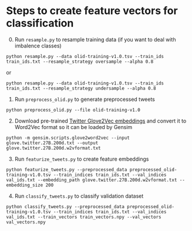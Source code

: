 # Steps to create feature vectors for classification
0. Run `resample.py` to resample training data (if you want to deal with imbalence classes)
```
python resample.py --data olid-training-v1.0.tsv --train_ids train_ids.txt --resample_strategy oversample --alpha 0.8
```
or 
```
python resample.py --data olid-training-v1.0.tsv --train_ids train_ids.txt --resample_strategy undersample --alpha 0.8
```

1. Run `preprocess_olid.py` to generate preprocessed tweets

```
python preprocess_olid.py --file olid-training-v1.0
```

2. Download pre-trained [Twitter Glove2Vec embeddings](https://nlp.stanford.edu/projects/glove/) and convert it to Word2Vec format so it can be loaded by Gensim

```
python -m gensim.scripts.glove2word2vec --input  glove.twitter.27B.200d.txt --output glove.twitter.27B.200d.w2vformat.txt
```

3. Run `featurize_tweets.py` to create feature embeddings

```
python featurize_tweets.py --preprocessed_data preprocessed_olid-training-v1.0.tsv --train_indices train_ids.txt --val_indices val_ids.txt --embedding_path glove.twitter.27B.200d.w2vformat.txt --embedding_size 200
```

4. Run `classify_tweets.py` to classify validation dataset
```
python classify_tweets.py --preprocessed_data preprocessed_olid-training-v1.0.tsv --train_indices train_ids.txt --val_indices val_ids.txt --train_vectors train_vectors.npy --val_vectors val_vectors.npy
```
